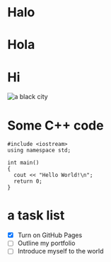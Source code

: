 # Halo
# Hola
# Hi
![a black city](https://github.com/ServiceStack/images/blob/master/hero/black-white-city.jpg)

# Some C++ code
```
#include <iostream>
using namespace std;

int main()
{
  cout << "Hello World!\n";
  return 0;
}
```

# a task list
- [x] Turn on GitHub Pages
- [ ] Outline my portfolio
- [ ] Introduce myself to the world
